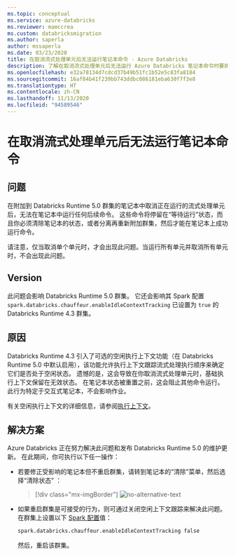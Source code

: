 ```yaml
---
ms.topic: conceptual
ms.service: azure-databricks
ms.reviewer: mamccrea
ms.custom: databricksmigration
ms.author: saperla
author: mssaperla
ms.date: 03/23/2020
title: 在取消流式处理单元后无法运行笔记本命令 - Azure Databricks
description: 了解在取消流式处理单元后无法运行 Azure Databricks 笔记本命令时要执行的操作。
ms.openlocfilehash: e32a78134d7cdcd37b49b51fc1b52e5c83fa8184
ms.sourcegitcommit: 16af84b41f239bb743ddbc086181eba630f7f3e8
ms.translationtype: HT
ms.contentlocale: zh-CN
ms.lasthandoff: 11/13/2020
ms.locfileid: "94589546"
---
```

# <a name="cannot-run-notebook-commands-after-canceling-streaming-cell"></a><a id="cannot-run-notebook-commands-after-canceling-streaming-cell"> </a><a id="streaming-notebook-stuck"> </a>在取消流式处理单元后无法运行笔记本命令

## <a name="problem"></a>问题

在附加到 Databricks Runtime 5.0 群集的笔记本中取消正在运行的流式处理单元后，无法在笔记本中运行任何后续命令。 这些命令将停留在“等待运行”状态，而且你必须清除笔记本的状态，或者分离再重新附加群集，然后才能在笔记本上成功运行命令。

请注意，仅当取消单个单元时，才会出现此问题。当运行所有单元并取消所有单元时，不会出现此问题。

## <a name="version"></a>Version

此问题会影响 Databricks Runtime 5.0 群集。 它还会影响其 Spark 配置 `spark.databricks.chauffeur.enableIdleContextTracking` 已设置为 `true` 的 Databricks Runtime 4.3 群集。

## <a name="cause"></a>原因

Databricks Runtime 4.3 引入了可选的空闲执行上下文功能（在 Databricks Runtime 5.0 中默认启用），该功能允许执行上下文跟踪流式处理执行顺序来确定它们是否处于空闲状态。 遗憾的是，这会导致在你取消流式处理单元时，基础执行上下文保留在无效状态。 在笔记本状态被重置之前，这会阻止其他命令运行。 此行为特定于交互式笔记本，不会影响作业。

有关空闲执行上下文的详细信息，请参阅[执行上下文](/databricks/notebooks/notebooks-manage#execution-context)。

## <a name="solution"></a>解决方案

Azure Databricks 正在努力解决此问题和发布 Databricks Runtime 5.0 的维护更新。 在此期间，你可执行以下任一操作：

* 若要修正受影响的笔记本但不重启群集，请转到笔记本的“清除”菜单，然后选择“清除状态” ：

  > [!div class="mx-imgBorder"]
  > ![no-alternative-text](../_static/images/notebooks/clear-state.png)

* 如果重启群集是可接受的行为，则可通过关闭空闲上下文跟踪来解决此问题。 在群集上设置以下 [Spark 配置](/databricks/clusters/configure#spark-config)值：

  ```bash
  spark.databricks.chauffeur.enableIdleContextTracking false
  ```

  然后，重启该群集。